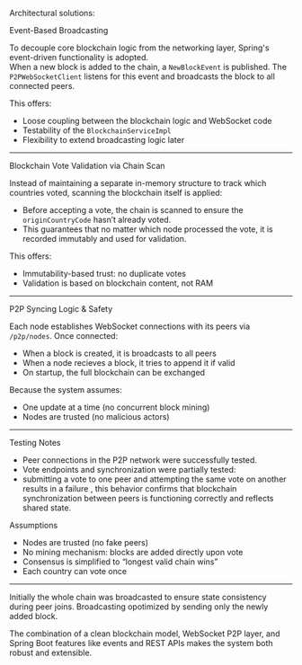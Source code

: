 
Architectural solutions:

Event-Based Broadcasting

To decouple core blockchain logic from the networking layer, Spring's event-driven functionality is adopted.  
When a new block is added to the chain, a `NewBlockEvent` is published. The `P2PWebSocketClient` listens for this event and broadcasts the block to all connected peers.

This offers:
- Loose coupling between the blockchain logic and WebSocket code
- Testability of the `BlockchainServiceImpl` 
- Flexibility to extend broadcasting logic later 

---

Blockchain Vote Validation via Chain Scan

Instead of maintaining a separate in-memory structure to track which countries voted, scanning the blockchain itself is applied:
- Before accepting a vote, the chain is scanned to ensure the `originCountryCode` hasn’t already voted.
- This guarantees that no matter which node processed the vote, it is recorded immutably and used for validation.

This offers:
- Immutability-based trust: no duplicate votes
- Validation is based on blockchain content, not RAM

---

P2P Syncing Logic & Safety

Each node establishes WebSocket connections with its peers via `/p2p/nodes`. Once connected:
- When a block is created, it is broadcasts to all peers
- When a node recieves a block, it tries to append it if valid 
- On startup, the full blockchain can be exchanged 

Because the system assumes:
- One update at a time (no concurrent block mining)
- Nodes are trusted (no malicious actors)

---

Testing Notes

- Peer connections in the P2P network were successfully tested.
- Vote endpoints and synchronization were partially tested:
 - submitting a vote to one peer and attempting the same vote on another results in a failure
  , this behavior confirms that blockchain synchronization between peers is functioning correctly and reflects shared state.

Assumptions

- Nodes are trusted (no fake peers)
- No mining mechanism: blocks are added directly upon vote
- Consensus is simplified to “longest valid chain wins”
- Each country can vote once

---


Initially the whole chain was broadcasted to ensure state consistency during peer joins. Broadcasting opotimized by sending only the newly added block.

The combination of a clean blockchain model, WebSocket P2P layer, and Spring Boot features like events and REST APIs makes the system both robust and extensible.

